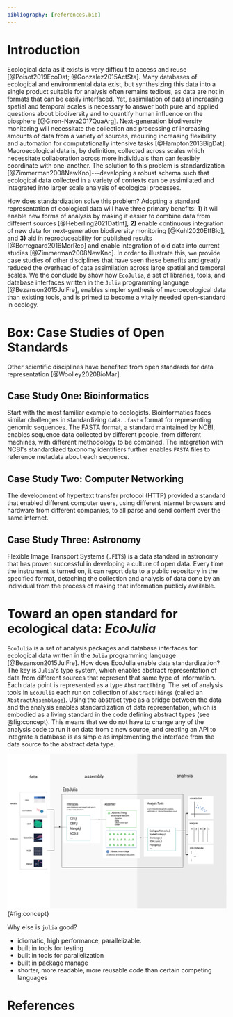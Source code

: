 ```yaml
---
bibliography: [references.bib]
---
```


# Introduction

Ecological data as it exists is very difficult to access and reuse
[@Poisot2019EcoDat; @Gonzalez2015ActSta]. Many databases
of ecological and environmental data exist, but synthesizing this data into a
single product suitable for analysis often remains tedious, as data are not in
formats that can be easily interfaced. Yet, assimilation of data at increasing
spatial and temporal scales is necessary to answer both pure and applied
questions about biodiversity and to quantify human influence on the biosphere
[@Giron-Nava2017QuaArg]. Next-generation biodiversity
monitoring will necessitate the collection and processing of increasing amounts
of data from a variety of sources, requiring increasing flexibility and
automation for computationally intensive tasks [@Hampton2013BigDat]. Macroecological data is, by
definition, collected across scales which necessitate collaboration across more
individuals than can feasibly coordinate with one-another. The solution to this
problem is standardization [@Zimmerman2008NewKno]---developing a robust schema such that ecological
data collected in a variety of contexts can be assimilated and integrated into
larger scale analysis of ecological processes.

How does standardization solve this problem? Adopting a standard representation
of ecological data will have three primary benefits: **1**) it will enable new forms
of analysis by making it easier to combine data from different sources [@Heberling2021DatInt], **2)** enable
continuous integration of new data for next-generation biodiversity monitoring [@Kuhl2020EffBio], and
**3)** aid in reproduceability for published results [@Borregaard2016MorRep] and enable integration of old data into current studies [@Zimmerman2008NewKno]. In order to illustrate this,
we provide case studies of other disciplines that have seen these benefits and
greatly reduced the overhead of data assimilation across large spatial and
temporal scales. We the conclude by show how `EcoJulia`, a set of libraries,
tools, and database interfaces written in the `Julia` programming language
[@Bezanson2015JulFre], enables simpler synthesis of macroecological data than existing tools,
and is primed to become a vitally needed open-standard in ecology.


# Box: Case Studies of Open Standards

Other scientific disciplines have benefited from open standards for data
representation [@Woolley2020BioMar].

## Case Study One: Bioinformatics

Start with the most familiar example to ecologists. Bioinformatics faces similar
challenges in standardizing data. `.fasta` format for representing genomic
sequences. The FASTA format, a standard maintained by NCBI, enables sequence
data collected by different people, from different machines, with different
methodology to be combined. The integration with NCBI's standardized taxonomy
identifiers further enables `FASTA` files to reference metadata about each
sequence.

## Case Study Two: Computer Networking

The development of hypertext transfer protocol (HTTP) provided a standard that
enabled different computer users, using different internet browsers and hardware
from different companies, to all parse and send content over the same internet.

## Case Study Three: Astronomy

Flexible Image Transport Systems (`.FITS`) is a data standard in astronomy that
has proven successful in developing a culture of open data. Every time the
instrument is turned on, it can report data to a public repository in the
specified format, detaching the collection and analysis of data done by an
individual from the process of making that information publicly available.


# Toward an open standard for ecological data: _EcoJulia_

`EcoJulia` is a set of analysis packages and database interfaces for ecological
data written in the `Julia` programming language [@Bezanson2015JulFre]. How does
EcoJulia enable data standardization? The key is `Julia`'s type system, which
enables abstract representation of data from different sources that represent
that same type of information. Each data point is represented as a type
`AbstractThing`. The set of analysis tools in `EcoJulia` each run on collection
of `AbstractThings` (called an `AbstractAssemblage`). Using the abstract type as
a bridge between the data and the analysis enables standardization of data
representation, which is embodied as a living standard in the code defining
abstract types (see @fig:concept). This means that we do not have to change any
of the analysis code to run it on data from a new source, and creating an API to
integrate a database is as simple as implementing the interface from the data
source to the abstract data type.

![the caption](./figures/concept.png){#fig:concept}


Why else is `julia` good?

- idiomatic, high performance, parallelizable.
- built in tools for testing
- built in tools for parallelization
- built in package manage
- shorter, more readable, more reusable code than certain competing languages



# References
